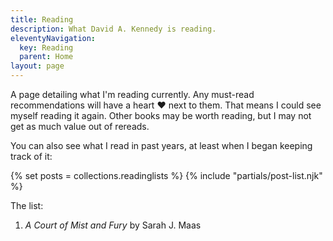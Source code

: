 ```yaml
---
title: Reading
description: What David A. Kennedy is reading.
eleventyNavigation:
  key: Reading
  parent: Home
layout: page
---
```


A page detailing what I'm reading currently. Any must-read recommendations will have a heart &hearts; next to them. That means I could see myself reading it again. Other books may be worth reading, but I may not get as much value out of rereads.

You can also see what I read in past years, at least when I began keeping track of it:

{% set posts = collections.readinglists %}
{% include "partials/post-list.njk" %}

The list:

1. _A Court of Mist and Fury_ by Sarah J. Maas
